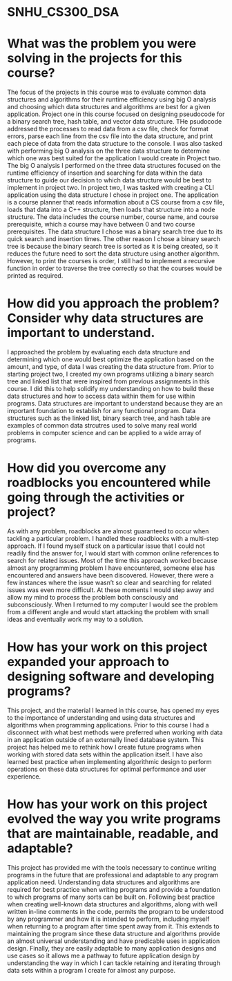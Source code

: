 # SNHU_CS300_DSA
# What was the problem you were solving in the projects for this course?
  The focus of the projects in this course was to evaluate common data structures and algorithms for their runtime efficiency using big O analysis and choosing which data structures and algorithms are best for a given application. 
  Project one in this course focused on designing pseudocode for a binary search tree, hash table, and vector data structure. THe psudocode addressed the processes to read data from a csv file, check for format errors, parse each line from the csv file into the data structure, and print each piece of data from the data structure to the console. I was also tasked with performing big O analysis on the three data structure to determine which one was best suited for the application I would create in Project two. The big O analysis I performed on the three data structures focused on the runtime efficiency of insertion and searching for data within the data structure to guide our decision to which data structure would be best to implement in project two. 
  In project two, I was tasked with creating a CLI application using the data structure I chose in project one. The application is a course planner that reads information about a CS course from a csv file, loads that data into a C++ structure, then loads that structure into a node structure. The data includes the course number, course name, and course prerequisite, which a course may have between 0 and two course prerequisites. The data structure I chose was a binary search tree due to its quick search and insertion times. The other reason I chose a binary search tree is because the binary search tree is sorted as it is being created, so it reduces the future need to sort the data structure using another algorithm. However, to print the courses is order, I still had to implement a recursive function in order to traverse the tree correctly so that the courses would be printed as required.
 
# How did you approach the problem? Consider why data structures are important to understand.
 I approached the problem by evaluating each data structure and determining which one would best optimize the application based on the amount, and type, of data I was creating the data structure from. Prior to starting project two, I created my own programs utilizing a binary search tree and linked list that were inspired from previous assignments in this course. I did this to help solidify my understanding on how to build these data structures and how to access data within them for use within programs. Data structures are important to understand because they are an important foundation to establish for any functional program. Data structures such as the linked list, binary search tree, and hash table are examples of common data strcutres used to solve many real world problems in computer science and can be applied to a wide array of programs.
 
# How did you overcome any roadblocks you encountered while going through the activities or project?
  As with any problem, roadblocks are almost guaranteed to occur when tackling a particular problem. I handled these roadblocks with a multi-step approach. If I found myself stuck on a particular issue that I could not readily find the answer for, I would start with common online references to search for related issues. Most of the time this approach worked because almost any programming problem I have encountered, someone else has encountered and answers have been discovered. However, there were a few instances where the issue wasn’t so clear and searching for related issues was even more difficult. At these moments I would step away and allow my mind to process the problem both consciously and subconsciously. When I returned to my computer I would see the problem from a different angle and would start attacking the problem with small ideas and eventually work my way to a solution.
  
# How has your work on this project expanded your approach to designing software and developing programs?
  This project, and the material I learned in this course, has opened my eyes to the importance of understanding and using data structures and algorithms when programming applications. Prior to this course I had a disconnect with what best methods were preferred when working with data in an application outside of an externally lined database system. This project has helped me to rethink how I create future programs when working with stored data sets within the application itself. I have also learned best practice when implementing algorithmic design to perform operations on these data structures for optimal performance and user experience.
  
# How has your work on this project evolved the way you write programs that are maintainable, readable, and adaptable?
  This project has provided me with the tools necessary to continue writing programs in the future that are professional and adaptable to any program application need. Understanding data structures and algorithms are required for best practice when writing programs and provide a foundation to which programs of many sorts can be built on. Following best practice when creating well-known data structures and algorithms, along with well written in-line comments in the code, permits the program to be understood by any programmer and how it is intended to perform, including myself when returning to a program after time spent away from it. This extends to maintaining the program since these data structure and algorithms provide an almost universal understanding and have predicable uses in application design. Finally, they are easily adaptable to many application designs and use cases so it allows me a pathway to future application design by understanding the way in which I can tackle retaining and iterating through data sets within a program I create for almost any purpose. 
